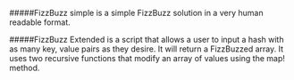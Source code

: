 #####FizzBuzz simple is a simple FizzBuzz solution in a very human readable format.

#####FizzBuzz Extended is a script that allows a user to input a hash with as many key, value pairs as they desire. It will return a FizzBuzzed array. It uses two recursive functions that modify an array of values using the map! method.


